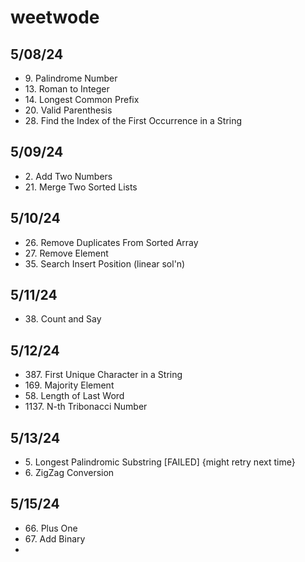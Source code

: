 # weetwode
## 5/08/24
+ 9\. Palindrome Number
+ 13\. Roman to Integer
+ 14\. Longest Common Prefix
+ 20\. Valid Parenthesis
+ 28\. Find the Index of the First Occurrence in a String

## 5/09/24
+ 2\. Add Two Numbers
+ 21\. Merge Two Sorted Lists

## 5/10/24
+ 26\. Remove Duplicates From Sorted Array
+ 27\. Remove Element
+ 35\. Search Insert Position (linear sol'n)

## 5/11/24
+ 38\. Count and Say

## 5/12/24
+ 387\. First Unique Character in a String
+ 169\. Majority Element
+ 58\. Length of Last Word
+ 1137\. N-th Tribonacci Number

## 5/13/24
+ 5\. Longest Palindromic Substring [FAILED] {might retry next time}
+ 6\. ZigZag Conversion

## 5/15/24
+ 66\. Plus One
+ 67\. Add Binary
+ 